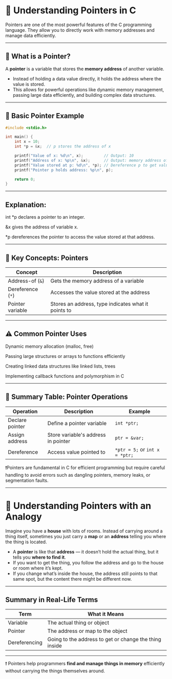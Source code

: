 # 🔧 Understanding Pointers in C

Pointers are one of the most powerful features of the C programming language. They allow you to directly work with memory addresses and manage data efficiently.

---

## 📌 What is a Pointer?

A **pointer** is a variable that stores the **memory address** of another variable.

- Instead of holding a data value directly, it holds the address where the value is stored.
- This allows for powerful operations like dynamic memory management, passing large data efficiently, and building complex data structures.

---

## 🧪 Basic Pointer Example

```c
#include <stdio.h>

int main() {
    int x = 10;
    int *p = &x;  // p stores the address of x

    printf("Value of x: %d\n", x);         // Output: 10
    printf("Address of x: %p\n", &x);      // Output: memory address of x
    printf("Value stored at p: %d\n", *p); // Dereference p to get value of x
    printf("Pointer p holds address: %p\n", p);

    return 0;
}
```
---

## Explanation:
int *p declares a pointer to an integer.

&x gives the address of variable x.

*p dereferences the pointer to access the value stored at that address.

--- 

## 🔑 Key Concepts: Pointers

| Concept         | Description                                 |
|-----------------|---------------------------------------------|
| Address-of (`&`) | Gets the memory address of a variable       |
| Dereference (`*`) | Accesses the value stored at the address    |
| Pointer variable | Stores an address, type indicates what it points to |

---

## ⚠️ Common Pointer Uses
Dynamic memory allocation (malloc, free)

Passing large structures or arrays to functions efficiently

Creating linked data structures like linked lists, trees

Implementing callback functions and polymorphism in C

---

## 📘 Summary Table: Pointer Operations

| Operation        | Description                                 | Example                |
|------------------|---------------------------------------------|------------------------|
| Declare pointer  | Define a pointer variable                    | `int *ptr;`            |
| Assign address   | Store variable's address in pointer         | `ptr = &var;`          |
| Dereference      | Access value pointed to                      | `*ptr = 5;` or `int x = *ptr;` |


❗Pointers are fundamental in C for efficient programming but require careful handling to avoid errors such as dangling pointers, memory leaks, or segmentation faults.

---
# 📍 Understanding Pointers with an Analogy

Imagine you have a **house** with lots of rooms. Instead of carrying around a thing itself, sometimes you just carry a **map** or an **address** telling you where the thing is located.

- A **pointer** is like that **address** — it doesn’t hold the actual thing, but it tells you **where to find it**.
- If you want to get the thing, you follow the address and go to the house or room where it’s kept.
- If you change what’s inside the house, the address still points to that same spot, but the content there might be different now.

---

## Summary in Real-Life Terms

| Term            | What it Means                         |
|-----------------|-------------------------------------|
| Variable        | The actual thing or object           |
| Pointer         | The address or map to the object     |
| Dereferencing   | Going to the address to get or change the thing inside |

---

❗ Pointers help programmers **find and manage things in memory** efficiently without carrying the things themselves around.
